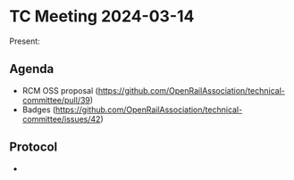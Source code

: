 # TC Meeting 2024-03-14

Present:

## Agenda

* RCM OSS proposal (https://github.com/OpenRailAssociation/technical-committee/pull/39)
* Badges (https://github.com/OpenRailAssociation/technical-committee/issues/42)

## Protocol

* 
